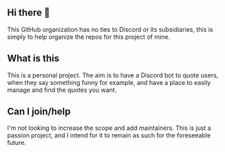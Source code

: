 ## Hi there 👋

This GitHub organization has no ties to Discord or its subsidiaries, this is simply to help organize the repos for this project of mine.

## What is this

This is a personal project. The aim is to have a Discord bot to quote users, when they say something funny for example, and have a place to easily manage and find the quotes you want.

## Can I join/help

I'm not looking to increase the scope and add maintainers.
This is just a passion project, and I intend for it to remain as such for the foreseeable future.
